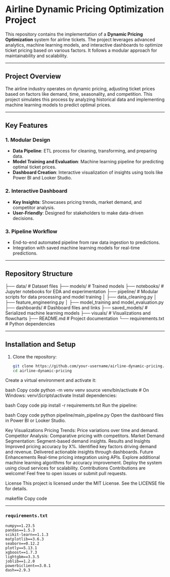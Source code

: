 # Airline Dynamic Pricing Optimization Project

This repository contains the implementation of a **Dynamic Pricing Optimization** system for airline tickets. The project leverages advanced analytics, machine learning models, and interactive dashboards to optimize ticket pricing based on various factors. It follows a modular approach for maintainability and scalability.

---

## Project Overview

The airline industry operates on dynamic pricing, adjusting ticket prices based on factors like demand, time, seasonality, and competition. This project simulates this process by analyzing historical data and implementing machine learning models to predict optimal prices. 

---

## Key Features

### 1. **Modular Design**
   - **Data Pipeline**: ETL process for cleaning, transforming, and preparing data.
   - **Model Training and Evaluation**: Machine learning pipeline for predicting optimal ticket prices.
   - **Dashboard Creation**: Interactive visualization of insights using tools like Power BI and Looker Studio.

### 2. **Interactive Dashboard**
   - **Key Insights**: Showcases pricing trends, market demand, and competitor analysis.
   - **User-Friendly**: Designed for stakeholders to make data-driven decisions.

### 3. **Pipeline Workflow**
   - End-to-end automated pipeline from raw data ingestion to predictions.
   - Integration with saved machine learning models for real-time predictions.

---

## Repository Structure

├── data/ # Dataset files 
├── models/ # Trained models 
├── notebooks/ # Jupyter notebooks for EDA and experimentation 
├── pipeline/ # Modular scripts for data processing and model training │ 
├── data_cleaning.py │ 
├── feature_engineering.py │ 
├── model_training and model_evaluation.py 
├── dashboards/ # Dashboard files and links 
├── saved_models/ # Serialized machine learning models 
├── visuals/ # Visualizations and flowcharts 
├── README.md # Project documentation 
└── requirements.txt # Python dependencies



---

## Installation and Setup

1. Clone the repository:
   ```bash
   git clone https://github.com/your-username/airline-dynamic-pricing.git
   cd airline-dynamic-pricing
Create a virtual environment and activate it:

bash
Copy code
python -m venv venv
source venv/bin/activate  # On Windows: venv\Scripts\activate
Install dependencies:

bash
Copy code
pip install -r requirements.txt
Run the pipeline:

bash
Copy code
python pipeline/main_pipeline.py
Open the dashboard files in Power BI or Looker Studio.

Key Visualizations
Pricing Trends: Price variations over time and demand.
Competitor Analysis: Comparative pricing with competitors.
Market Demand Segmentation: Segment-based demand insights.
Results and Insights
Improved pricing accuracy by X%.
Identified key factors driving demand and revenue.
Delivered actionable insights through dashboards.
Future Enhancements
Real-time pricing integration using APIs.
Explore additional machine learning algorithms for accuracy improvement.
Deploy the system using cloud services for scalability.
Contributions
Contributions are welcome! Feel free to open issues or submit pull requests.

License
This project is licensed under the MIT License. See the LICENSE file for details.

makefile
Copy code

---

### `requirements.txt`

```plaintext
numpy==1.23.5
pandas==1.5.3
scikit-learn==1.1.3
matplotlib==3.6.3
seaborn==0.12.2
plotly==5.13.1
xgboost==1.7.3
lightgbm==3.3.5
joblib==1.2.0
powerbiclient==3.0.1
dash==2.9.3
